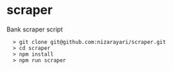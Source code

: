 # scraper
Bank scraper script

```
  > git clone git@github.com:nizarayari/scraper.git
  > cd scraper
  > npm install
  > npm run scraper
```
